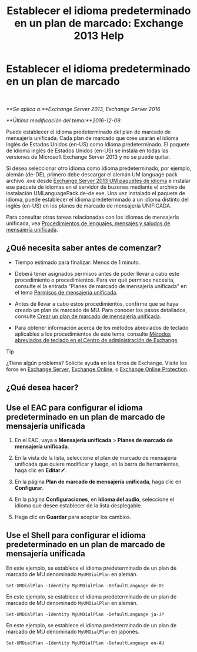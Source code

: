 ﻿---
title: 'Establecer el idioma predeterminado en un plan de marcado: Exchange 2013 Help'
TOCTitle: Establecer el idioma predeterminado en un plan de marcado
ms:assetid: 7a1d2e7e-4053-40af-9ec1-ec714df12ad4
ms:mtpsurl: https://technet.microsoft.com/es-es/library/Aa998914(v=EXCHG.150)
ms:contentKeyID: 50556826
ms.date: 05/22/2018
mtps_version: v=EXCHG.150
ms.translationtype: MT
---

# Establecer el idioma predeterminado en un plan de marcado

 

_**Se aplica a:**Exchange Server 2013, Exchange Server 2016_

_**Última modificación del tema:**2016-12-09_

Puede establecer el idioma predeterminado del plan de marcado de mensajería unificada. Cada plan de marcado que cree usarán el idioma inglés de Estados Unidos (en-US) como idioma predeterminado. El paquete de idioma inglés de Estados Unidos (en-US) se instala en todas las versiones de Microsoft Exchange Server 2013 y no se puede quitar.

Si desea seleccionar otro idioma como idioma predeterminado, por ejemplo, alemán (de-DE), primero debe descargar el alemán UM language pack archivo .exe desde [Exchange Server 2013 UM paquetes de idioma](https://go.microsoft.com/fwlink/p/?linkid=266542) e instalar ese paquete de idiomas en el servidor de buzones mediante el archivo de instalación UMLanguagePack.de-de.exe. Una vez instalado el paquete de idioma, puede establecer el idioma predeterminado a un idioma distinto del inglés (en-US) en los planes de marcado de mensajería UNIFICADA.

Para consultar otras tareas relacionadas con los idiomas de mensajería unificada, vea [Procedimientos de lenguajes, mensajes y saludos de mensajería unificada](um-languages-prompts-and-greetings-procedures-exchange-2013-help.md).

## ¿Qué necesita saber antes de comenzar?

  - Tiempo estimado para finalizar: Menos de 1 minuto.

  - Deberá tener asignados permisos antes de poder llevar a cabo este procedimiento o procedimientos. Para ver qué permisos necesita, consulte el la entrada "Planes de marcado de mensajería unificada" en el tema [Permisos de mensajería unificada](unified-messaging-permissions-exchange-2013-help.md).

  - Antes de llevar a cabo estos procedimientos, confirme que se haya creado un plan de marcado de MU. Para conocer los pasos detallados, consulte [Crear un plan de marcado de mensajería unificada](create-a-um-dial-plan-exchange-2013-help.md).

  - Para obtener información acerca de los métodos abreviados de teclado aplicables a los procedimientos de este tema, consulte [Métodos abreviados de teclado en el Centro de administración de Exchange](keyboard-shortcuts-in-the-exchange-admin-center-exchange-online-protection-help.md).


> [!TIP]
> ¿Tiene algún problema? Solicite ayuda en los foros de Exchange. Visite los foros en <A href="https://go.microsoft.com/fwlink/p/?linkid=60612">Exchange Server</A>, <A href="https://go.microsoft.com/fwlink/p/?linkid=267542">Exchange Online</A>, o <A href="https://go.microsoft.com/fwlink/p/?linkid=285351">Exchange Online Protection</A>..



## ¿Qué desea hacer?

## Use el EAC para configurar el idioma predeterminado en un plan de marcado de mensajería unificada

1.  En el EAC, vaya a **Mensajería unificada** \> **Planes de marcado de mensajería unificada**.

2.  En la vista de la lista, seleccione el plan de marcado de mensajería unificada que quiere modificar y luego, en la barra de herramientas, haga clic en **Editar**![Icono Editar](images/Bb124582.6f53ccb2-1f13-4c02-bea0-30690e6ea71d(EXCHG.150).gif "Icono Editar").

3.  En la página **Plan de marcado de mensajería unificada**, haga clic en **Configurar**.

4.  En la página **Configuraciones**, en **Idioma del audio**, seleccione el idioma que desee establecer de la lista desplegable.

5.  Haga clic en **Guardar** para aceptar los cambios.

## Use el Shell para configurar el idioma predeterminado en un plan de marcado de mensajería unificada

En este ejemplo, se establece el idioma predeterminado de un plan de marcado de MU denominado `MyUMDialPlan` en alemán.

    Set-UMDialPlan -Identity MyUMDialPlan -DefaultLanguage de-DE

En este ejemplo, se establece el idioma predeterminado de un plan de marcado de MU denominado `MyUMDialPlan` en alemán.

    Set-UMDialPlan -Identity MyUMDialPlan -DefaultLanguage ja-JP

En este ejemplo, se establece el idioma predeterminado de un plan de marcado de MU denominado `MyUMDialPlan` en japonés.

    Set-UMDialPlan -Identity MyUMDialPlan -DefaultLanguage en-AU

